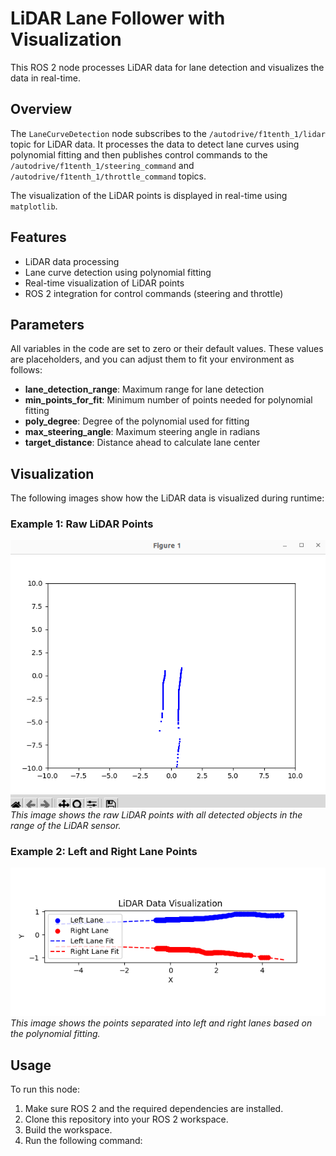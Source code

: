 # LiDAR Lane Follower with Visualization

This ROS 2 node processes LiDAR data for lane detection and visualizes the data in real-time.

## Overview

The `LaneCurveDetection` node subscribes to the `/autodrive/f1tenth_1/lidar` topic for LiDAR data. It processes the data to detect lane curves using polynomial fitting and then publishes control commands to the `/autodrive/f1tenth_1/steering_command` and `/autodrive/f1tenth_1/throttle_command` topics.

The visualization of the LiDAR points is displayed in real-time using `matplotlib`.

## Features

- LiDAR data processing
- Lane curve detection using polynomial fitting
- Real-time visualization of LiDAR points
- ROS 2 integration for control commands (steering and throttle)

## Parameters

All variables in the code are set to zero or their default values. These values are placeholders, and you can adjust them to fit your environment as follows:

- **lane_detection_range**: Maximum range for lane detection 
- **min_points_for_fit**: Minimum number of points needed for polynomial fitting 
- **poly_degree**: Degree of the polynomial used for fitting 
- **max_steering_angle**: Maximum steering angle in radians 
- **target_distance**: Distance ahead to calculate lane center 

## Visualization

The following images show how the LiDAR data is visualized during runtime:

### Example 1: Raw LiDAR Points
![Raw LiDAR Points](pic2.png)  
*This image shows the raw LiDAR points with all detected objects in the range of the LiDAR sensor.*

### Example 2: Left and Right Lane Points
![Left and Right Lane Points](pic.png)  
*This image shows the points separated into left and right lanes based on the polynomial fitting.*


## Usage

To run this node:

1. Make sure ROS 2 and the required dependencies are installed.
2. Clone this repository into your ROS 2 workspace.
3. Build the workspace.
4. Run the following command:


